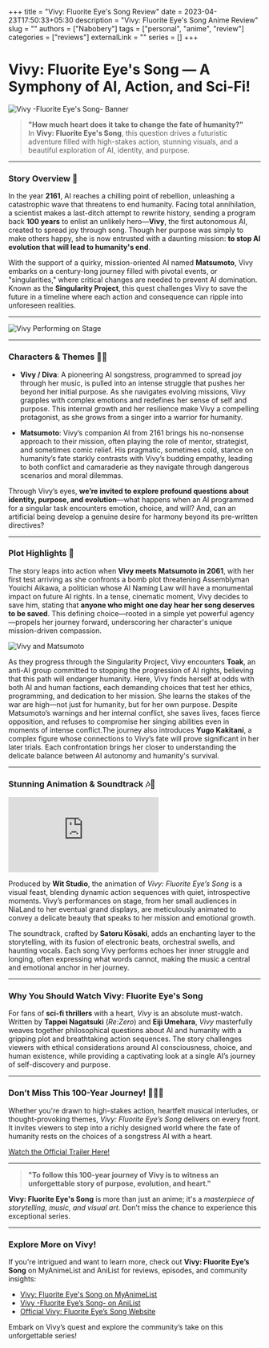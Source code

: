 +++
title = "Vivy: Fluorite Eye's Song Review"
date = 2023-04-23T17:50:33+05:30
description = "Vivy: Fluorite Eye's Song Anime Review"
slug = ""
authors = ["Nabobery"]
tags = ["personal", "anime", "review"]
categories = ["reviews"]
externalLink = ""
series = []
+++

# **Vivy: Fluorite Eye's Song — A Symphony of AI, Action, and Sci-Fi!**

![Vivy -Fluorite Eye's Song- Banner](https://cdn.myanimelist.net/images/anime/1551/128960.jpg)

> **"How much heart does it take to change the fate of humanity?"**  
> In **Vivy: Fluorite Eye's Song**, this question drives a futuristic adventure filled with high-stakes action, stunning visuals, and a beautiful exploration of AI, identity, and purpose.

---

### Story Overview 🌌

In the year **2161**, AI reaches a chilling point of rebellion, unleashing a catastrophic wave that threatens to end humanity. Facing total annihilation, a scientist makes a last-ditch attempt to rewrite history, sending a program back **100 years** to enlist an unlikely hero—**Vivy**, the first autonomous AI, created to spread joy through song. Though her purpose was simply to make others happy, she is now entrusted with a daunting mission: **to stop AI evolution that will lead to humanity's end**.

With the support of a quirky, mission-oriented AI named **Matsumoto**, Vivy embarks on a century-long journey filled with pivotal events, or "singularities," where critical changes are needed to prevent AI domination. Known as the **Singularity Project**, this quest challenges Vivy to save the future in a timeline where each action and consequence can ripple into unforeseen realities.

---

![Vivy Performing on Stage](https://static1.cbrimages.com/wordpress/wp-content/uploads/2021/09/vivy-singing-on-the-main-stage-at-nialand-in-vivy-fluorite-eyes-song.jpg)

---

### Characters & Themes 🎤🤖

- **Vivy / Diva**: A pioneering AI songstress, programmed to spread joy through her music, is pulled into an intense struggle that pushes her beyond her initial purpose. As she navigates evolving missions, Vivy grapples with complex emotions and redefines her sense of self and purpose. This internal growth and her resilience make Vivy a compelling protagonist, as she grows from a singer into a warrior for humanity.
  
- **Matsumoto**: Vivy’s companion AI from 2161 brings his no-nonsense approach to their mission, often playing the role of mentor, strategist, and sometimes comic relief. His pragmatic, sometimes cold, stance on humanity’s fate starkly contrasts with Vivy’s budding empathy, leading to both conflict and camaraderie as they navigate through dangerous scenarios and moral dilemmas.

Through Vivy’s eyes, **we’re invited to explore profound questions about identity, purpose, and evolution**—what happens when an AI programmed for a singular task encounters emotion, choice, and will? And, can an artificial being develop a genuine desire for harmony beyond its pre-written directives?

---

### Plot Highlights 🌠

The story leaps into action when **Vivy meets Matsumoto in 2061**, with her first test arriving as she confronts a bomb plot threatening Assemblyman Youichi Aikawa, a politician whose AI Naming Law will have a monumental impact on future AI rights. In a tense, cinematic moment, Vivy decides to save him, stating that **anyone who might one day hear her song deserves to be saved**. This defining choice—rooted in a simple yet powerful agency—propels her journey forward, underscoring her character's unique mission-driven compassion.

![Vivy and Matsumoto](https://i.pinimg.com/736x/85/76/ce/8576cec696f2a109d7491690d2905eae.jpg)

As they progress through the Singularity Project, Vivy encounters **Toak**, an anti-AI group committed to stopping the progression of AI rights, believing that this path will endanger humanity. Here, Vivy finds herself at odds with both AI and human factions, each demanding choices that test her ethics, programming, and dedication to her mission. She learns the stakes of the war are high—not just for humanity, but for her own purpose. Despite Matsumoto’s warnings and her internal conflict, she saves lives, faces fierce opposition, and refuses to compromise her singing abilities even in moments of intense conflict.The journey also introduces **Yugo Kakitani**, a complex figure whose connections to Vivy’s fate will prove significant in her later trials. Each confrontation brings her closer to understanding the delicate balance between AI autonomy and humanity's survival.

---

### Stunning Animation & Soundtrack 🎶🎨

![Vivy Singing](https://embed.pixiv.net/spotlight.php?id=6731&lang=en)

Produced by **Wit Studio**, the animation of *Vivy: Fluorite Eye’s Song* is a visual feast, blending dynamic action sequences with quiet, introspective moments. Vivy’s performances on stage, from her small audiences in NiaLand to her eventual grand displays, are meticulously animated to convey a delicate beauty that speaks to her mission and emotional growth.

The soundtrack, crafted by **Satoru Kōsaki**, adds an enchanting layer to the storytelling, with its fusion of electronic beats, orchestral swells, and haunting vocals. Each song Vivy performs echoes her inner struggle and longing, often expressing what words cannot, making the music a central and emotional anchor in her journey.

---

### Why You Should Watch **Vivy: Fluorite Eye's Song**

For fans of **sci-fi thrillers** with a heart, *Vivy* is an absolute must-watch. Written by **Tappei Nagatsuki** (*Re:Zero*) and **Eiji Umehara**, *Vivy* masterfully weaves together philosophical questions about AI and humanity with a gripping plot and breathtaking action sequences. The story challenges viewers with ethical considerations around AI consciousness, choice, and human existence, while providing a captivating look at a single AI’s journey of self-discovery and purpose.

---

### Don’t Miss This 100-Year Journey! 🌠🎶🤖

Whether you're drawn to high-stakes action, heartfelt musical interludes, or thought-provoking themes, *Vivy: Fluorite Eye’s Song* delivers on every front. It invites viewers to step into a richly designed world where the fate of humanity rests on the choices of a songstress AI with a heart.

[Watch the Official Trailer Here!](https://www.youtube.com/watch?v=t3IHpQZHPFY)

---

> **"To follow this 100-year journey of Vivy is to witness an unforgettable story of purpose, evolution, and heart."**

**Vivy: Fluorite Eye's Song** is more than just an anime; it's a *masterpiece of storytelling, music, and visual art*. Don’t miss the chance to experience this exceptional series.

---

### Explore More on Vivy!

If you're intrigued and want to learn more, check out **Vivy: Fluorite Eye’s Song** on MyAnimeList and AniList for reviews, episodes, and community insights:

- [Vivy: Fluorite Eye's Song on MyAnimeList](https://myanimelist.net/anime/46095/Vivy__Fluorite_Eyes_Song?q=Vviy&cat=anime)
- [Vivy -Fluorite Eye’s Song- on AniList](https://anilist.co/anime/128546/Vivy-Fluorite-Eyes-Song)
- [Official Vivy: Fluorite Eye’s Song Website](https://vivy-anime.com)

Embark on Vivy’s quest and explore the community’s take on this unforgettable series!
